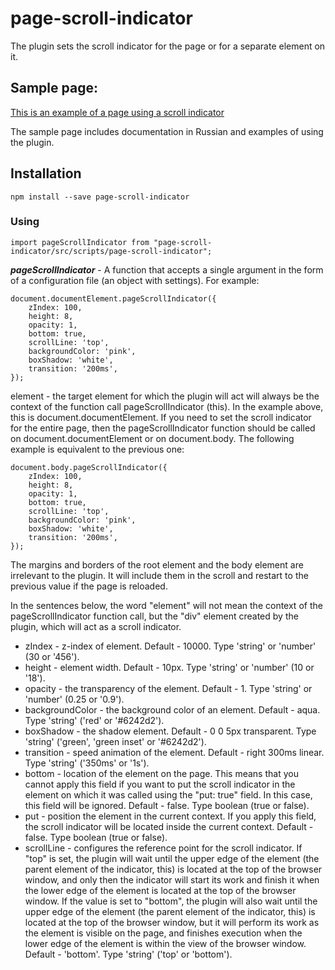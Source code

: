 # page-scroll-indicator

The plugin sets the scroll indicator for the page or for a separate element on it.

## Sample page:
[This is an example of a page using a scroll indicator](https://denislopatin.github.io/Scroll-Page-Indicator/)

The sample page includes documentation in Russian and examples of using the plugin.

## Installation
    npm install --save page-scroll-indicator
    
### Using
    import pageScrollIndicator from "page-scroll-indicator/src/scripts/page-scroll-indicator";
___pageScrollIndicator___ - A function that accepts a single argument in the form of a configuration file (an object with settings). For example:

    document.documentElement.pageScrollIndicator({
        zIndex: 100,
        height: 8,
        opacity: 1,
        bottom: true,
        scrollLine: 'top',
        backgroundColor: 'pink',
        boxShadow: 'white',
        transition: '200ms',
    });
    
element - the target element for which the plugin will act will always be the context of the function call pageScrollIndicator (this). In the example above, this is document.documentElement. If you need to set the scroll indicator for the entire page, then the pageScrollIndicator function should be called on document.documentElement or on document.body. The following example is equivalent to the previous one:

    document.body.pageScrollIndicator({
        zIndex: 100,
        height: 8,
        opacity: 1,
        bottom: true,
        scrollLine: 'top',
        backgroundColor: 'pink',
        boxShadow: 'white',
        transition: '200ms',
    });

The margins and borders of the root element and the body element are irrelevant to the plugin. It will include them in the scroll and restart to the previous value if the page is reloaded.

In the sentences below, the word "element" will not mean the context of the pageScrollIndicator function call, but the "div" element created by the plugin, which will act as a scroll indicator.

* zIndex - z-index of element. Default - 10000. Type 'string' or 'number' (30 or '456').
* height - element width. Default - 10px. Type 'string' or 'number' (10 or '18').
* opacity - the transparency of the element. Default - 1. Type 'string' or 'number' (0.25 or '0.9').
* backgroundColor - the background color of an element. Default - aqua. Type 'string' ('red' or '#6242d2').
* boxShadow - the shadow element. Default - 0 0 5px transparent. Type 'string' ('green', 'green inset' or '#6242d2').
* transition - speed animation of the element. Default - right 300ms linear. Type 'string' ('350ms' or '1s').
* bottom - location of the element on the page. This means that you cannot apply this field if you want to put the scroll indicator in the element on which it was called using the "put: true" field. In this case, this field will be ignored. Default - false. Type boolean (true or false).
* put - position the element in the current context. If you apply this field, the scroll indicator will be located inside the current context. Default - false. Type boolean (true or false).
* scrollLine - configures the reference point for the scroll indicator. If "top" is set, the plugin will wait until the upper edge of the element (the parent element of the indicator, this) is located at the top of the browser window, and only then the indicator will start its work and finish it when the lower edge of the element is located at the top of the browser window. If the value is set to "bottom", the plugin will also wait until the upper edge of the element (the parent element of the indicator, this) is located at the top of the browser window, but it will perform its work as the element is visible on the page, and finishes execution when the lower edge of the element is within the view of the browser window. Default - 'bottom'. Type 'string' ('top' or 'bottom').


